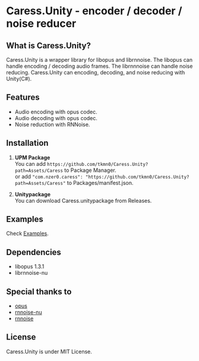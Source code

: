 # Caress.Unity - encoder / decoder / noise reducer

## What is Caress.Unity?    
Caress.Unity is a wrapper library for libopus and librnnoise. The libopus can handle encoding / decoding audio frames. The librnnnoise can handle noise reducing. Caress.Unity can encoding, decoding, and noise reducing with Unity(C#).

## Features
- Audio encoding with opus codec.
- Audio decoding with opus codec.
- Noise reduction with RNNoise.

## Installation
1. __UPM Package__    
You can add `https://github.com/tkmn0/Caress.Unity?path=Assets/Caress` to Package Manager.    
or add `"com.nzer0.caress": "https://github.com/tkmn0/Caress.Unity?path=Assets/Caress"` to Packages/manifest.json.

2. __Unitypackage__    
You can download Caress.unitypackage from Releases.


## Examples
Check [Examples](./Assets/Caress/_Examples).

## Dependencies
- libopus 1.3.1
- librnnoise-nu 

## Special thanks to
- [opus](https://github.com/xiph/opus) 
- [rnnoise-nu](https://github.com/GregorR/rnnoise-nu)
- [rnnoise](https://jmvalin.ca/demo/rnnoise/)

## License
Caress.Unity is under MIT License.